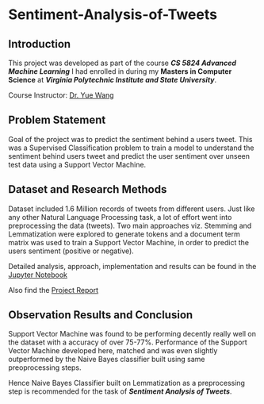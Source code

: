# Sentiment-Analysis-of-Tweets

## Introduction

This project was developed as part of the course ***CS 5824 Advanced Machine Learning*** I had enrolled in during my **Masters in Computer Science** at ***Virginia Polytechnic Institute and State University***.

Course Instructor: [Dr. Yue Wang](https://ece.vt.edu/people/profile/ywang.html)

## Problem Statement

Goal of the project was to predict the sentiment behind a users tweet. This was a Supervised Classification problem to train a model to understand the sentiment behind users tweet and predict the user sentiment over unseen test data using a Support Vector Machine.

## Dataset and Research Methods

Dataset included 1.6 Million records of tweets from different users. Just like any other Natural Language Processing task, a lot of effort went into preprocessing the data (tweets). Two main approaches viz. Stemming and Lemmatization were explored to generate tokens and a document term matrix was used to train a Support Vector Machine, in order to predict the users sentiment (positive or negative).


Detailed analysis, approach, implementation and results can be found in the [Jupyter Notebook](./Sentiment_Analysis_Support_Vector_Machine.ipynb)

Also find the [Project Report](./Advance_Machine_Learning_Final_Report.pdf)

## Observation Results and Conclusion

Support Vector Machine was found to be performing decently really well on the dataset with a accuracy of over 75-77%. Performance of the Support Vector Machine developed here, matched and was even slightly outperformed by the Naive Bayes classifier built using same preoprocessing steps.

Hence Naive Bayes Classifier built on Lemmatization as a preprocessing step is recommended for the task of ***Sentiment Analysis of Tweets***.
